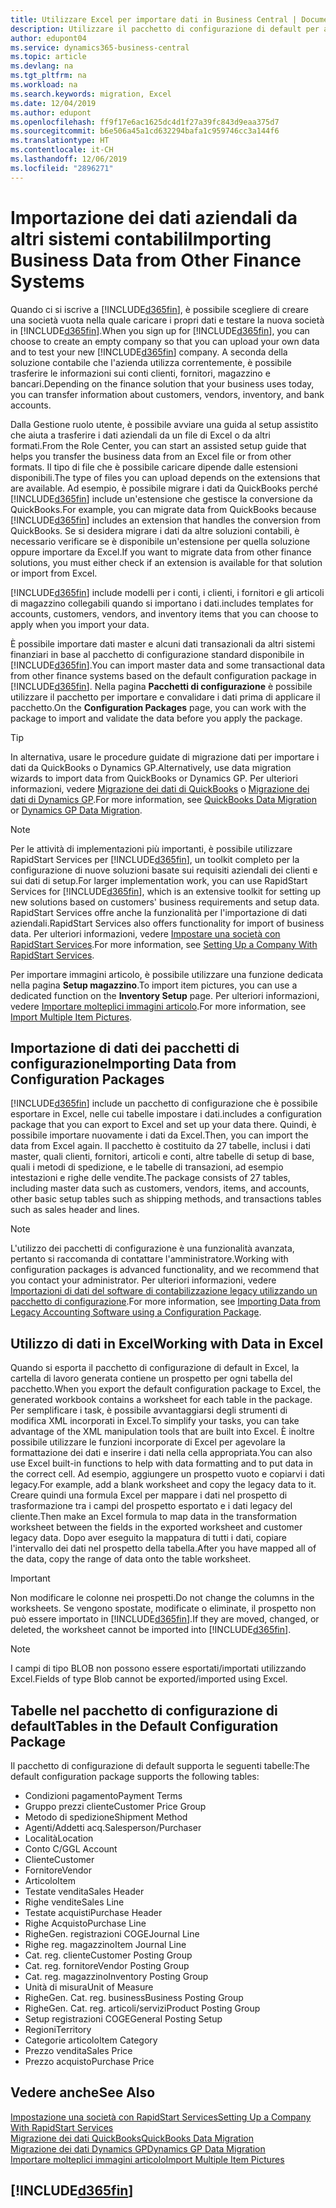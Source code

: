 ```yaml
---
title: Utilizzare Excel per importare dati in Business Central | Documenti Microsoft
description: Utilizzare il pacchetto di configurazione di default per aggiungere i dati del cliente in Excel e importare nuovamente i dati in Business Central.
author: edupont04
ms.service: dynamics365-business-central
ms.topic: article
ms.devlang: na
ms.tgt_pltfrm: na
ms.workload: na
ms.search.keywords: migration, Excel
ms.date: 12/04/2019
ms.author: edupont
ms.openlocfilehash: ff9f17e6ac1625dc4d1f27a39fc843d9eaa375d7
ms.sourcegitcommit: b6e506a45a1cd632294bafa1c959746cc3a144f6
ms.translationtype: HT
ms.contentlocale: it-CH
ms.lasthandoff: 12/06/2019
ms.locfileid: "2896271"
---
```

# <a name="importing-business-data-from-other-finance-systems"></a><span data-ttu-id="3afaf-103">Importazione dei dati aziendali da altri sistemi contabili</span><span class="sxs-lookup"><span data-stu-id="3afaf-103">Importing Business Data from Other Finance Systems</span></span>
<span data-ttu-id="3afaf-104">Quando ci si iscrive a [!INCLUDE[d365fin](includes/d365fin_md.md)], è possibile scegliere di creare una società vuota nella quale caricare i propri dati e testare la nuova società in [!INCLUDE[d365fin](includes/d365fin_md.md)].</span><span class="sxs-lookup"><span data-stu-id="3afaf-104">When you sign up for [!INCLUDE[d365fin](includes/d365fin_md.md)], you can choose to create an empty company so that you can upload your own data and to test your new [!INCLUDE[d365fin](includes/d365fin_md.md)] company.</span></span> <span data-ttu-id="3afaf-105">A seconda della soluzione contabile che l'azienda utilizza correntemente, è possibile trasferire le informazioni sui conti clienti, fornitori, magazzino e bancari.</span><span class="sxs-lookup"><span data-stu-id="3afaf-105">Depending on the finance solution that your business uses today, you can transfer information about customers, vendors, inventory, and bank accounts.</span></span>  

<span data-ttu-id="3afaf-106">Dalla Gestione ruolo utente, è possibile avviare una guida al setup assistito che aiuta a trasferire i dati aziendali da un file di Excel o da altri formati.</span><span class="sxs-lookup"><span data-stu-id="3afaf-106">From the Role Center, you can start an assisted setup guide that helps you transfer the business data from an Excel file or from other formats.</span></span> <span data-ttu-id="3afaf-107">Il tipo di file che è possibile caricare dipende dalle estensioni disponibili.</span><span class="sxs-lookup"><span data-stu-id="3afaf-107">The type of files you can upload depends on the extensions that are available.</span></span> <span data-ttu-id="3afaf-108">Ad esempio, è possibile migrare i dati da QuickBooks perché [!INCLUDE[d365fin](includes/d365fin_md.md)] include un'estensione che gestisce la conversione da QuickBooks.</span><span class="sxs-lookup"><span data-stu-id="3afaf-108">For example, you can migrate data from QuickBooks because [!INCLUDE[d365fin](includes/d365fin_md.md)] includes an extension that handles the conversion from QuickBooks.</span></span> <span data-ttu-id="3afaf-109">Se si desidera migrare i dati da altre soluzioni contabili, è necessario verificare se è disponibile un'estensione per quella soluzione oppure importare da Excel.</span><span class="sxs-lookup"><span data-stu-id="3afaf-109">If you want to migrate data from other finance solutions, you must either check if an extension is available for that solution or import from Excel.</span></span>  

[!INCLUDE[d365fin](includes/d365fin_md.md)] <span data-ttu-id="3afaf-110">include modelli per i conti, i clienti, i fornitori e gli articoli di magazzino collegabili quando si importano i dati.</span><span class="sxs-lookup"><span data-stu-id="3afaf-110">includes templates for accounts, customers, vendors, and inventory items that you can choose to apply when you import your data.</span></span>

<span data-ttu-id="3afaf-111">È possibile importare dati master e alcuni dati transazionali da altri sistemi finanziari in base al pacchetto di configurazione standard disponibile in [!INCLUDE[d365fin](includes/d365fin_md.md)].</span><span class="sxs-lookup"><span data-stu-id="3afaf-111">You can import master data and some transactional data from other finance systems based on the default configuration package in [!INCLUDE[d365fin](includes/d365fin_md.md)].</span></span> <span data-ttu-id="3afaf-112">Nella pagina **Pacchetti di configurazione** è possibile utilizzare il pacchetto per importare e convalidare i dati prima di applicare il pacchetto.</span><span class="sxs-lookup"><span data-stu-id="3afaf-112">On the **Configuration Packages** page, you can work with the package to import and validate the data before you apply the package.</span></span>  

> [!TIP]  
> <span data-ttu-id="3afaf-113">In alternativa, usare le procedure guidate di migrazione dati per importare i dati da QuickBooks o Dynamics GP.</span><span class="sxs-lookup"><span data-stu-id="3afaf-113">Alternatively, use data migration wizards to import data from QuickBooks or Dynamics GP.</span></span> <span data-ttu-id="3afaf-114">Per ulteriori informazioni, vedere [Migrazione dei dati di QuickBooks](ui-extensions-quickbooks-data-migration.md) o [Migrazione dei dati di Dynamics GP](ui-extensions-dynamicsgp-data-migration.md).</span><span class="sxs-lookup"><span data-stu-id="3afaf-114">For more information, see [QuickBooks Data Migration](ui-extensions-quickbooks-data-migration.md) or [Dynamics GP Data Migration](ui-extensions-dynamicsgp-data-migration.md).</span></span>

> [!NOTE]  
> <span data-ttu-id="3afaf-115">Per le attività di implementazioni più importanti, è possibile utilizzare RapidStart Services per [!INCLUDE[d365fin](includes/d365fin_md.md)], un toolkit completo per la configurazione di nuove soluzioni basate sui requisiti aziendali dei clienti e sui dati di setup.</span><span class="sxs-lookup"><span data-stu-id="3afaf-115">For larger implementation work, you can use RapidStart Services for [!INCLUDE[d365fin](includes/d365fin_md.md)], which is an extensive toolkit for setting up new solutions based on customers' business requirements and setup data.</span></span> <span data-ttu-id="3afaf-116">RapidStart Services offre anche la funzionalità per l'importazione di dati aziendali.</span><span class="sxs-lookup"><span data-stu-id="3afaf-116">RapidStart Services also offers functionality for import of business data.</span></span> <span data-ttu-id="3afaf-117">Per ulteriori informazioni, vedere [Impostare una società con RapidStart Services](admin-set-up-a-company-with-rapidstart.md).</span><span class="sxs-lookup"><span data-stu-id="3afaf-117">For more information, see [Setting Up a Company With RapidStart Services](admin-set-up-a-company-with-rapidstart.md).</span></span>

<span data-ttu-id="3afaf-118">Per importare immagini articolo, è possibile utilizzare una funzione dedicata nella pagina **Setup magazzino**.</span><span class="sxs-lookup"><span data-stu-id="3afaf-118">To import item pictures, you can use a dedicated function on the **Inventory Setup** page.</span></span> <span data-ttu-id="3afaf-119">Per ulteriori informazioni, vedere [Importare molteplici immagini articolo](inventory-how-import-item-pictures.md).</span><span class="sxs-lookup"><span data-stu-id="3afaf-119">For more information, see [Import Multiple Item Pictures](inventory-how-import-item-pictures.md).</span></span>

## <a name="importing-data-from-configuration-packages"></a><span data-ttu-id="3afaf-120">Importazione di dati dei pacchetti di configurazione</span><span class="sxs-lookup"><span data-stu-id="3afaf-120">Importing Data from Configuration Packages</span></span>
[!INCLUDE[d365fin](includes/d365fin_md.md)] <span data-ttu-id="3afaf-121">include un pacchetto di configurazione che è possibile esportare in Excel, nelle cui tabelle impostare i dati.</span><span class="sxs-lookup"><span data-stu-id="3afaf-121">includes a configuration package that you can export to Excel and set up your data there.</span></span> <span data-ttu-id="3afaf-122">Quindi, è possibile importare nuovamente i dati da Excel.</span><span class="sxs-lookup"><span data-stu-id="3afaf-122">Then, you can import the data from Excel again.</span></span> <span data-ttu-id="3afaf-123">Il pacchetto è costituito da 27 tabelle, inclusi i dati master, quali clienti, fornitori, articoli e conti, altre tabelle di setup di base, quali i metodi di spedizione, e le tabelle di transazioni, ad esempio intestazioni e righe delle vendite.</span><span class="sxs-lookup"><span data-stu-id="3afaf-123">The package consists of 27 tables, including master data such as customers, vendors, items, and accounts, other basic setup tables such as shipping methods, and transactions tables such as sales header and lines.</span></span>  

> [!NOTE]  
>   <span data-ttu-id="3afaf-124">L'utilizzo dei pacchetti di configurazione è una funzionalità avanzata, pertanto si raccomanda di contattare l'amministratore.</span><span class="sxs-lookup"><span data-stu-id="3afaf-124">Working with configuration packages is advanced functionality, and we recommend that you contact your administrator.</span></span> <span data-ttu-id="3afaf-125">Per ulteriori informazioni, vedere [Importazioni di dati del software di contabilizzazione legacy utilizzando un pacchetto di configurazione](across-import-data-configuration-packages.md).</span><span class="sxs-lookup"><span data-stu-id="3afaf-125">For more information, see [Importing Data from Legacy Accounting Software using a Configuration Package](across-import-data-configuration-packages.md).</span></span>

## <a name="working-with-data-in-excel"></a><span data-ttu-id="3afaf-126">Utilizzo di dati in Excel</span><span class="sxs-lookup"><span data-stu-id="3afaf-126">Working with Data in Excel</span></span>
<span data-ttu-id="3afaf-127">Quando si esporta il pacchetto di configurazione di default in Excel, la cartella di lavoro generata contiene un prospetto per ogni tabella del pacchetto.</span><span class="sxs-lookup"><span data-stu-id="3afaf-127">When you export the default configuration package to Excel, the generated workbook contains a worksheet for each table in the package.</span></span> <span data-ttu-id="3afaf-128">Per semplificare i task, è possibile avvantaggiarsi degli strumenti di modifica XML incorporati in Excel.</span><span class="sxs-lookup"><span data-stu-id="3afaf-128">To simplify your tasks, you can take advantage of the XML manipulation tools that are built into Excel.</span></span> <span data-ttu-id="3afaf-129">È inoltre possibile utilizzare le funzioni incorporate di Excel per agevolare la formattazione dei dati e inserire i dati nella cella appropriata.</span><span class="sxs-lookup"><span data-stu-id="3afaf-129">You can also use Excel built-in functions to help with data formatting and to put data in the correct cell.</span></span> <span data-ttu-id="3afaf-130">Ad esempio, aggiungere un prospetto vuoto e copiarvi i dati legacy.</span><span class="sxs-lookup"><span data-stu-id="3afaf-130">For example, add a blank worksheet and copy the legacy data to it.</span></span> <span data-ttu-id="3afaf-131">Creare quindi una formula Excel per mappare i dati nel prospetto di trasformazione tra i campi del prospetto esportato e i dati legacy del cliente.</span><span class="sxs-lookup"><span data-stu-id="3afaf-131">Then make an Excel formula to map data in the transformation worksheet between the fields in the exported worksheet and customer legacy data.</span></span> <span data-ttu-id="3afaf-132">Dopo aver eseguito la mappatura di tutti i dati, copiare l'intervallo dei dati nel prospetto della tabella.</span><span class="sxs-lookup"><span data-stu-id="3afaf-132">After you have mapped all of the data, copy the range of data onto the table worksheet.</span></span>  

> [!IMPORTANT]  
>  <span data-ttu-id="3afaf-133">Non modificare le colonne nei prospetti.</span><span class="sxs-lookup"><span data-stu-id="3afaf-133">Do not change the columns in the worksheets.</span></span> <span data-ttu-id="3afaf-134">Se vengono spostate, modificate o eliminate, il prospetto non può essere importato in [!INCLUDE[d365fin](includes/d365fin_md.md)].</span><span class="sxs-lookup"><span data-stu-id="3afaf-134">If they are moved, changed, or deleted, the worksheet cannot be imported into [!INCLUDE[d365fin](includes/d365fin_md.md)].</span></span>

> [!NOTE]
> <span data-ttu-id="3afaf-135">I campi di tipo BLOB non possono essere esportati/importati utilizzando Excel.</span><span class="sxs-lookup"><span data-stu-id="3afaf-135">Fields of type Blob cannot be exported/imported using Excel.</span></span>

## <a name="tables-in-the-default-configuration-package"></a><span data-ttu-id="3afaf-136">Tabelle nel pacchetto di configurazione di default</span><span class="sxs-lookup"><span data-stu-id="3afaf-136">Tables in the Default Configuration Package</span></span>
<span data-ttu-id="3afaf-137">Il pacchetto di configurazione di default supporta le seguenti tabelle:</span><span class="sxs-lookup"><span data-stu-id="3afaf-137">The default configuration package supports the following tables:</span></span>

-   <span data-ttu-id="3afaf-138">Condizioni pagamento</span><span class="sxs-lookup"><span data-stu-id="3afaf-138">Payment Terms</span></span>
-   <span data-ttu-id="3afaf-139">Gruppo prezzi cliente</span><span class="sxs-lookup"><span data-stu-id="3afaf-139">Customer Price Group</span></span>
-   <span data-ttu-id="3afaf-140">Metodo di spedizione</span><span class="sxs-lookup"><span data-stu-id="3afaf-140">Shipment Method</span></span>
-   <span data-ttu-id="3afaf-141">Agenti/Addetti acq.</span><span class="sxs-lookup"><span data-stu-id="3afaf-141">Salesperson/Purchaser</span></span>
-   <span data-ttu-id="3afaf-142">Località</span><span class="sxs-lookup"><span data-stu-id="3afaf-142">Location</span></span>
-   <span data-ttu-id="3afaf-143">Conto C/G</span><span class="sxs-lookup"><span data-stu-id="3afaf-143">GL Account</span></span>
-   <span data-ttu-id="3afaf-144">Cliente</span><span class="sxs-lookup"><span data-stu-id="3afaf-144">Customer</span></span>
-   <span data-ttu-id="3afaf-145">Fornitore</span><span class="sxs-lookup"><span data-stu-id="3afaf-145">Vendor</span></span>
-   <span data-ttu-id="3afaf-146">Articolo</span><span class="sxs-lookup"><span data-stu-id="3afaf-146">Item</span></span>
-   <span data-ttu-id="3afaf-147">Testate vendita</span><span class="sxs-lookup"><span data-stu-id="3afaf-147">Sales Header</span></span>
-   <span data-ttu-id="3afaf-148">Righe vendite</span><span class="sxs-lookup"><span data-stu-id="3afaf-148">Sales Line</span></span>
-   <span data-ttu-id="3afaf-149">Testate acquisti</span><span class="sxs-lookup"><span data-stu-id="3afaf-149">Purchase Header</span></span>
-   <span data-ttu-id="3afaf-150">Righe Acquisto</span><span class="sxs-lookup"><span data-stu-id="3afaf-150">Purchase Line</span></span>
-   <span data-ttu-id="3afaf-151">Righe</span><span class="sxs-lookup"><span data-stu-id="3afaf-151">Gen.</span></span> <span data-ttu-id="3afaf-152">registrazioni COGE</span><span class="sxs-lookup"><span data-stu-id="3afaf-152">Journal Line</span></span>
-   <span data-ttu-id="3afaf-153">Righe reg. magazzino</span><span class="sxs-lookup"><span data-stu-id="3afaf-153">Item Journal Line</span></span>
-   <span data-ttu-id="3afaf-154">Cat. reg. cliente</span><span class="sxs-lookup"><span data-stu-id="3afaf-154">Customer Posting Group</span></span>
-   <span data-ttu-id="3afaf-155">Cat. reg. fornitore</span><span class="sxs-lookup"><span data-stu-id="3afaf-155">Vendor Posting Group</span></span>
-   <span data-ttu-id="3afaf-156">Cat. reg. magazzino</span><span class="sxs-lookup"><span data-stu-id="3afaf-156">Inventory Posting Group</span></span>
-   <span data-ttu-id="3afaf-157">Unità di misura</span><span class="sxs-lookup"><span data-stu-id="3afaf-157">Unit of Measure</span></span>
-   <span data-ttu-id="3afaf-158">Righe</span><span class="sxs-lookup"><span data-stu-id="3afaf-158">Gen.</span></span> <span data-ttu-id="3afaf-159">Cat. reg. business</span><span class="sxs-lookup"><span data-stu-id="3afaf-159">Business Posting Group</span></span>
-   <span data-ttu-id="3afaf-160">Righe</span><span class="sxs-lookup"><span data-stu-id="3afaf-160">Gen.</span></span> <span data-ttu-id="3afaf-161">Cat. reg. articoli/servizi</span><span class="sxs-lookup"><span data-stu-id="3afaf-161">Product Posting Group</span></span>
-   <span data-ttu-id="3afaf-162">Setup registrazioni COGE</span><span class="sxs-lookup"><span data-stu-id="3afaf-162">General Posting Setup</span></span>
-   <span data-ttu-id="3afaf-163">Regioni</span><span class="sxs-lookup"><span data-stu-id="3afaf-163">Territory</span></span>
-   <span data-ttu-id="3afaf-164">Categorie articolo</span><span class="sxs-lookup"><span data-stu-id="3afaf-164">Item Category</span></span>
-   <span data-ttu-id="3afaf-165">Prezzo vendita</span><span class="sxs-lookup"><span data-stu-id="3afaf-165">Sales Price</span></span>
-   <span data-ttu-id="3afaf-166">Prezzo acquisto</span><span class="sxs-lookup"><span data-stu-id="3afaf-166">Purchase Price</span></span>

## <a name="see-also"></a><span data-ttu-id="3afaf-167">Vedere anche</span><span class="sxs-lookup"><span data-stu-id="3afaf-167">See Also</span></span>
[<span data-ttu-id="3afaf-168">Impostazione una società con RapidStart Services</span><span class="sxs-lookup"><span data-stu-id="3afaf-168">Setting Up a Company With RapidStart Services</span></span>](admin-set-up-a-company-with-rapidstart.md)  
[<span data-ttu-id="3afaf-169">Migrazione dei dati QuickBooks</span><span class="sxs-lookup"><span data-stu-id="3afaf-169">QuickBooks Data Migration</span></span>](ui-extensions-quickbooks-data-migration.md)  
[<span data-ttu-id="3afaf-170">Migrazione dei dati Dynamics GP</span><span class="sxs-lookup"><span data-stu-id="3afaf-170">Dynamics GP Data Migration</span></span>](ui-extensions-dynamicsgp-data-migration.md)  
[<span data-ttu-id="3afaf-171">Importare molteplici immagini articolo</span><span class="sxs-lookup"><span data-stu-id="3afaf-171">Import Multiple Item Pictures</span></span>](inventory-how-import-item-pictures.md)

## [!INCLUDE[d365fin](includes/free_trial_md.md)]  
